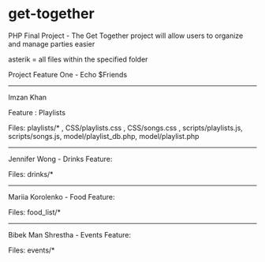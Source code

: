 # get-together
PHP Final Project - The Get Together project will allow users to organize and manage parties easier

asterik = all files within the specified folder

Project Feature One - Echo $Friends

-----------------------------------------

Imzan Khan 

Feature : Playlists 

Files: playlists/* ,
CSS/playlists.css , CSS/songs.css , 
scripts/playlists.js, scripts/songs.js,
model/playlist_db.php, model/playlist.php


-----------------------------------------
Jennifer Wong - Drinks Feature:

Files: drinks/*



-----------------------------------------

Mariia Korolenko - Food Feature:

Files: food_list/*


-----------------------------------------

Bibek Man Shrestha - Events Feature:

Files: events/*
